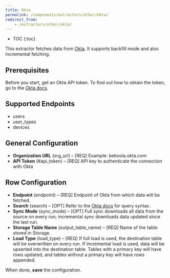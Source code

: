 ```yaml
---
title: Okta
permalink: /components/extractors/other/okta/
redirect_from:
    - /extractors/other/okta/
---
```


* TOC
{:toc}

This extractor fetches data from [Okta](https://www.okta.com/). It supports backfill mode and also incremental fetching.

## Prerequisites
Before you start, get an Okta API token. To find out how to obtain the token, go to the [Okta docs](https://developer.okta.com/docs/guides/create-an-api-token/main).

## Supported Endpoints
  - users
 - user_types
 - devices

## General Configuration
 - **Organization URL** (org_url) – [REQ] Example: keboola.okta.com
 - **API Token** (#api_token) – [REQ] API key to authenticate the connection with Okta


## Row Configuration
 - **Endpoint** (endpoint) – [REQ] Endpoint of Okta from which data will be fetched.
 - **Search** (search) – [OPT] Refer to the [Okta docs](https://developer.okta.com/docs/reference/api/users/#list-users-with-search) for query syntax.
 - **Sync Mode** (sync_mode) – [OPT] Full sync downloads all data from the source on every run; incremental sync downloads data updated since the last run.
 - **Storage Table Name** (output_table_name) – [REQ] Name of the table stored in Storage.
 - **Load Type** (load_type) – [REQ] If full load is used, the destination table will be overwritten on every run. If incremental load is used, data will be upserted into the destination table. Tables with a primary key will have rows updated, and tables without a primary key will have rows appended.

When done, **save** the configuration. 
